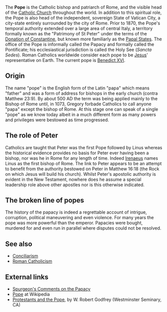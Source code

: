 The **Pope** is the Catholic bishop and patriarch of Rome, and the
visible head of the
[Catholic Church](Catholic_Church "Catholic Church") throughout the
world. In addition to this spiritual role, the Pope is also head of
the independent, sovereign State of Vatican City, a city-state
entirely surrounded by the city of Rome. Prior to 1870, the Pope's
temporal authority extended over a large area of central Italy, a
territory formally known as the "Patrimony of St Peter" under the
terms of the
[Donation of Constantine](http://www.wikipedia.org/wiki/Donation_of_Constantine "wikipedia:Donation of Constantine"),
but known more familiarly as the
[Papal States](http://www.wikipedia.org/wiki/Papal_States "wikipedia:Papal States").
The office of the Pope is informally called the Papacy and formally
called the Pontificate; his ecclesiastical jurisdiction is called
the Holy See (*Sancta Sedes*). Roman Catholics worldwide consider
each pope to be [Jesus](Jesus "Jesus")' representative on Earth.
The current pope is [Benedict XVI](Benedict_XVI "Benedict XVI").

## Origin

The name "pope" is the English form of the Latin "papa" which means
"father" and was a form of address for bishops in the early church
(contra Matthew 23:9). By about 500 AD the term was being applied
mainly to the Bishop of Rome until, in 1073, Gregory forbade
Catholics to call anyone "papa" except the bishop of Rome. At this
stage one can speak of a single "pope" as we know today albeit in a
much different form as many powers and privileges were bestowed as
time progressed.

## The role of Peter

Catholics are taught that Peter was the first Pope followed by
Linus whereas the historical evidence provides no basis for Peter
ever having been a bishop, nor was he in Rome for any length of
time. Indeed [Irenaeus](Irenaeus "Irenaeus") names Linus as the
first bishop of Rome. The link to Peter appears to be an attempt to
benefit from the authority bestowed on Peter in Matthew 16:18 (the
Rock on which Jesus will build his church). Whilst Peter's
apostolic authority is evident in the New Testament, nowhere does
he assume a special leadership role above other apostles nor is
this otherwise indicated.

## The broken line of popes

The history of the papacy is indeed a regrettable account of
intrigue, corruption, political maneuvering and even violence. For
many years the pope was more powerful than the emperor. Papacies
were bought, murdered for and even run in parallel where disputes
could not be resolved.

## See also

-   [Conciliarism](Conciliarism "Conciliarism")
-   [Roman Catholicism](Roman_Catholicism "Roman Catholicism")

## External links

-   [Spurgeon's Comments on the Papacy](http://jonathanedwards.blogspot.com/2005/04/spurgeons-comments-on-papacy.html)
-   [Pope](http://www.wikipedia.org/wiki/Pope "wikipedia:Pope") at
    Wikipedia
-   [Protestants and the Pope](http://69.59.173.95/faculty/wscwritings/protestantsandthepope.php),
    by W. Robert Godfrey (Westminster Seminary, CA)



